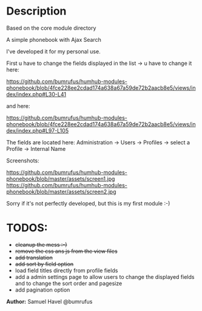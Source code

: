 # Description


Based on the core module directory

A simple phonebook with Ajax Search

I've developed it for my personal use. 

First u have to change the fields displayed in the list -> u have to change it here:

https://github.com/bumrufus/humhub-modules-phonebook/blob/4fce228ee2cdad174a638a67a59de72b2aacb8e5/views/index/index.php#L30-L41

and here:

https://github.com/bumrufus/humhub-modules-phonebook/blob/4fce228ee2cdad174a638a67a59de72b2aacb8e5/views/index/index.php#L97-L105

The fields are located here: Administration -> Users -> Profiles -> select a Profile -> Internal Name

Screenshots:

https://github.com/bumrufus/humhub-modules-phonebook/blob/master/assets/screen1.jpg
https://github.com/bumrufus/humhub-modules-phonebook/blob/master/assets/screen2.jpg

Sorry if it's not perfectly developed, but this is my first module :-)

# TODOS:

- ~~cleanup the mess :-)~~
- ~~remove the css ans js from the view files~~
- ~~add translation~~
- ~~add sort by field option~~
- load field titles directly from profile fields
- add a admin settings page to allow users to change the displayed fields and to change the sort order and pagesize
- add pagination option

__Author:__ Samuel Havel @bumrufus

